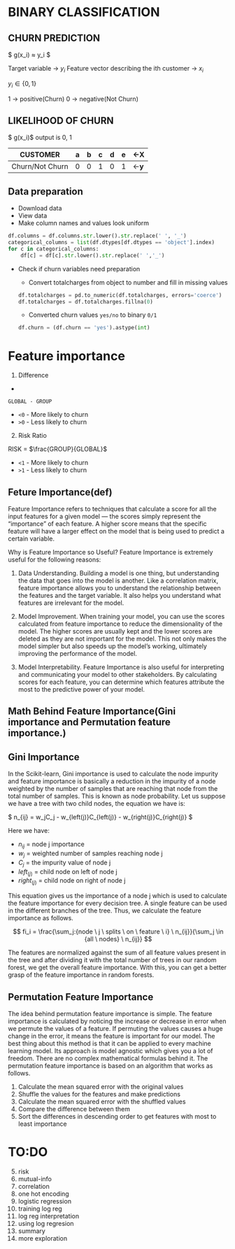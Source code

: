 BINARY CLASSIFICATION
=

CHURN PREDICTION
-

$ g(x_i) ≈ y_i $

Target variable -> $y_i$
Feature vector describing the ith customer -> $x_i$

$y_i \in \{0, 1\}$

1 -> positive(Churn)
0 -> negative(Not Churn)

LIKELIHOOD OF CHURN
-
$ g(x_i)$ output is 0, 1

|CUSTOMER|a|b|c|d|e|<-__X__|
|--------|-|-|-|-|-|-|
|Churn/Not Churn|0|0|1|0|1|<-__y__|

Data preparation
-

- Download data
- View data
- Make column names and values look uniform

```py
df.columns = df.columns.str.lower().str.replace(' ', '_')
categorical_columns = list(df.dtypes[df.dtypes == 'object'].index)
for c in categorical_columns:
    df[c] = df[c].str.lower().str.replace(' ','_')
```
- Check if churn variables need preparation
    - Convert totalcharges from object to number and fill in missing values
    
    ```py
    df.totalcharges = pd.to_numeric(df.totalcharges, errors='coerce')
    df.totalcharges = df.totalcharges.fillna(0)
    ```

    - Converted churn values `yes/no` to binary `0/1`
    
    ```py
    df.churn = (df.churn == 'yes').astype(int)
    ```
    
Feature importance
=

1. Difference
-

`GLOBAL - GROUP`

- `<0` - More likely to churn
- `>0` - Less likely to churn

2. Risk Ratio

RISK = $\frac{GROUP}{GLOBAL}$

- `<1` - More likely to churn
- `>1` - Less likely to churn

Feture Importance(def)
-

Feature Importance refers to techniques that calculate a score for all the input features for a given model — the scores simply represent the “importance” of each feature. A higher score means that the specific feature will have a larger effect on the model that is being used to predict a certain variable.

Why is Feature Importance so Useful?
Feature Importance is extremely useful for the following reasons:

1. Data Understanding.
Building a model is one thing, but understanding the data that goes into the model is another. Like a correlation matrix, feature importance allows you to understand the relationship between the features and the target variable. It also helps you understand what features are irrelevant for the model.

2. Model Improvement.
When training your model, you can use the scores calculated from feature importance to reduce the dimensionality of the model. The higher scores are usually kept and the lower scores are deleted as they are not important for the model. This not only makes the model simpler but also speeds up the model’s working, ultimately improving the performance of the model.

3. Model Interpretability.
Feature Importance is also useful for interpreting and communicating your model to other stakeholders. By calculating scores for each feature, you can determine which features attribute the most to the predictive power of your model.

Math Behind Feature Importance(Gini importance and Permutation feature importance.)
-

Gini Importance
-

In the Scikit-learn, Gini importance is used to calculate the node impurity and feature importance is basically a reduction in the impurity of a node weighted by the number of samples that are reaching that node from the total number of samples. This is known as node probability. Let us suppose we have a tree with two child nodes, the equation we have is:

$ n_{ij} = w_jC_j - w_{left(j)}C_{left(j)} - w_{right(j)}C_{right(j)} $

Here we have:

- $n_{ij}$ = node j importance
- $w_j$ = weighted number of samples reaching node j
- $C_j$ = the impurity value of node j
- $left_{(j)}$ = child node on left of node j
- $right_{(j)}$ = child node on right of node j

This equation gives us the importance of a node j which is used to calculate the feature importance for every decision tree. A single feature can be used in the different branches of the tree. Thus, we calculate the feature importance as follows.

$$
fi_i = \frac{\sum_j:{node \ j  \ splits \ on \ feature \ i} \ n_{ij}}{\sum_j \in {all \ nodes} \ n_{ij}}
$$

The features are normalized against the sum of all feature values present in the tree and after dividing it with the total number of trees in our random forest, we get the overall feature importance. With this, you can get a better grasp of the feature importance in random forests.

Permutation Feature Importance
-

The idea behind permutation feature importance is simple. The feature importance is calculated by noticing the increase or decrease in error when we permute the values of a feature. If permuting the values causes a huge change in the error, it means the feature is important for our model. The best thing about this method is that it can be applied to every machine learning model. Its approach is model agnostic which gives you a lot of freedom. There are no complex mathematical formulas behind it. The permutation feature importance is based on an algorithm that works as follows.
<br>

1. Calculate the mean squared error with the original values
2. Shuffle the values for the features and make predictions
3. Calculate the mean squared error with the shuffled values
4. Compare the difference between them
5. Sort the differences in descending order to get features with most to least importance

# TO:DO<!-- Add mutual information notes to note book -->
5. risk
6. mutual-info
7. correlation
8. one hot encoding
9. logistic regression
10. training log reg
11. log reg interpretation
12. using log regresion
13. summary
14. more exploration
